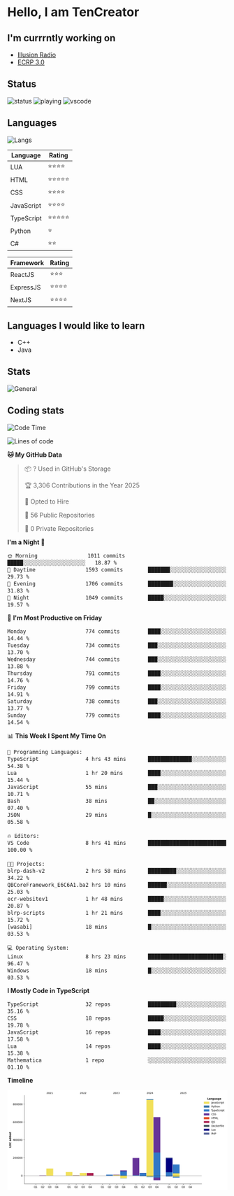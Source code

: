 # Hello, I am TenCreator

## I'm currrntly working on
- [Illusion Radio](https://illusionradio.co.uk/)
- [ECRP 3.0](http://github.com/Emerald-Coast-Roleplay/)

## Status
![status](https://api.statusbadges.me/badge/status/518334475038359555?simple=true&style=for-the-badge)
![playing](https://api.statusbadges.me/badge/playing/518334475038359555?style=for-the-badge)
![vscode](https://api.statusbadges.me/badge/vscode/518334475038359555?style=for-the-badge)

## Languages
![Langs](https://github-readme-stats.vercel.app/api/top-langs/?username=tencreator&layout=compact&theme=radical)


|Language|Rating|
|--------|------|
|LUA|⭐️⭐️⭐️⭐️|
|HTML|⭐️⭐️⭐️⭐️⭐️|
|CSS|⭐️⭐️⭐️⭐️|
|JavaScript|⭐️⭐️⭐️⭐️|
|TypeScript|⭐️⭐️⭐️⭐️⭐️|
|Python|⭐️|
|C#|⭐️⭐️ |

|Framework|Rating|
|--------|------|
|ReactJS|⭐️⭐️⭐|
|ExpressJS|⭐️⭐️⭐️⭐️|
|NextJS|⭐️⭐️⭐⭐️|

## Languages I would like to learn
- C++
- Java

## Stats
![General](https://github-readme-stats.vercel.app/api?username=tencreator&show_icons=true&theme=radical)

## Coding stats

<!--START_SECTION:waka-->
![Code Time](http://img.shields.io/badge/Code%20Time-613%20hrs%2057%20mins-blue)

![Lines of code](https://img.shields.io/badge/From%20Hello%20World%20I%27ve%20Written-2.3%20million%20lines%20of%20code-blue)

**🐱 My GitHub Data** 

> 📦 ? Used in GitHub's Storage 
 > 
> 🏆 3,306 Contributions in the Year 2025
 > 
> 💼 Opted to Hire
 > 
> 📜 56 Public Repositories 
 > 
> 🔑 0 Private Repositories 
 > 
**I'm a Night 🦉** 

```text
🌞 Morning                1011 commits        █████░░░░░░░░░░░░░░░░░░░░   18.87 % 
🌆 Daytime                1593 commits        ███████░░░░░░░░░░░░░░░░░░   29.73 % 
🌃 Evening                1706 commits        ████████░░░░░░░░░░░░░░░░░   31.83 % 
🌙 Night                  1049 commits        █████░░░░░░░░░░░░░░░░░░░░   19.57 % 
```
📅 **I'm Most Productive on Friday** 

```text
Monday                   774 commits         ████░░░░░░░░░░░░░░░░░░░░░   14.44 % 
Tuesday                  734 commits         ███░░░░░░░░░░░░░░░░░░░░░░   13.70 % 
Wednesday                744 commits         ███░░░░░░░░░░░░░░░░░░░░░░   13.88 % 
Thursday                 791 commits         ████░░░░░░░░░░░░░░░░░░░░░   14.76 % 
Friday                   799 commits         ████░░░░░░░░░░░░░░░░░░░░░   14.91 % 
Saturday                 738 commits         ███░░░░░░░░░░░░░░░░░░░░░░   13.77 % 
Sunday                   779 commits         ████░░░░░░░░░░░░░░░░░░░░░   14.54 % 
```


📊 **This Week I Spent My Time On** 

```text
💬 Programming Languages: 
TypeScript               4 hrs 43 mins       ██████████████░░░░░░░░░░░   54.38 % 
Lua                      1 hr 20 mins        ████░░░░░░░░░░░░░░░░░░░░░   15.44 % 
JavaScript               55 mins             ███░░░░░░░░░░░░░░░░░░░░░░   10.71 % 
Bash                     38 mins             ██░░░░░░░░░░░░░░░░░░░░░░░   07.40 % 
JSON                     29 mins             █░░░░░░░░░░░░░░░░░░░░░░░░   05.58 % 

🔥 Editors: 
VS Code                  8 hrs 41 mins       █████████████████████████   100.00 % 

🐱‍💻 Projects: 
blrp-dash-v2             2 hrs 58 mins       █████████░░░░░░░░░░░░░░░░   34.22 % 
QBCoreFramework_E6C6A1.ba2 hrs 10 mins       ██████░░░░░░░░░░░░░░░░░░░   25.03 % 
ecr-websitev1            1 hr 48 mins        █████░░░░░░░░░░░░░░░░░░░░   20.87 % 
blrp-scripts             1 hr 21 mins        ████░░░░░░░░░░░░░░░░░░░░░   15.72 % 
[wasabi]                 18 mins             █░░░░░░░░░░░░░░░░░░░░░░░░   03.53 % 

💻 Operating System: 
Linux                    8 hrs 23 mins       ████████████████████████░   96.47 % 
Windows                  18 mins             █░░░░░░░░░░░░░░░░░░░░░░░░   03.53 % 
```

**I Mostly Code in TypeScript** 

```text
TypeScript               32 repos            █████████░░░░░░░░░░░░░░░░   35.16 % 
CSS                      18 repos            █████░░░░░░░░░░░░░░░░░░░░   19.78 % 
JavaScript               16 repos            ████░░░░░░░░░░░░░░░░░░░░░   17.58 % 
Lua                      14 repos            ████░░░░░░░░░░░░░░░░░░░░░   15.38 % 
Mathematica              1 repo              ░░░░░░░░░░░░░░░░░░░░░░░░░   01.10 % 
```



**Timeline**

![Lines of Code chart](https://raw.githubusercontent.com/tencreator/tencreator/main/assets/bar_graph.png)


<!--END_SECTION:waka-->
